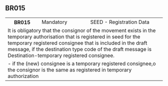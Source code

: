 ## BR015
<table>
 <tr>
  <th>
   BR015
  </th>
  <td>
   Mandatory
  </td>
  <td>
   SEED - Registration Data
  </td>
 </tr>
 <tr>
  <td colspan="3">
   It is obligatory that the consignor of the movement exists in the temporary authorisation that is registered in seed for the temporary registered consignee that is included in the draft message, if the destination type code of the draft message is Destination-temporary registered consignee.
  </td>
 </tr>
 <tr>
  <td colspan="3">
   - if the (new) consignee is a temporary registered consignee,o the consignor is the same as registered in temporary authorization
  </td>
 </tr>
</table>
